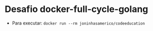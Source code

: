 # Desafio docker-full-cycle-golang

* Para executar: ```docker run --rm joninhasamerico/codeeducation```